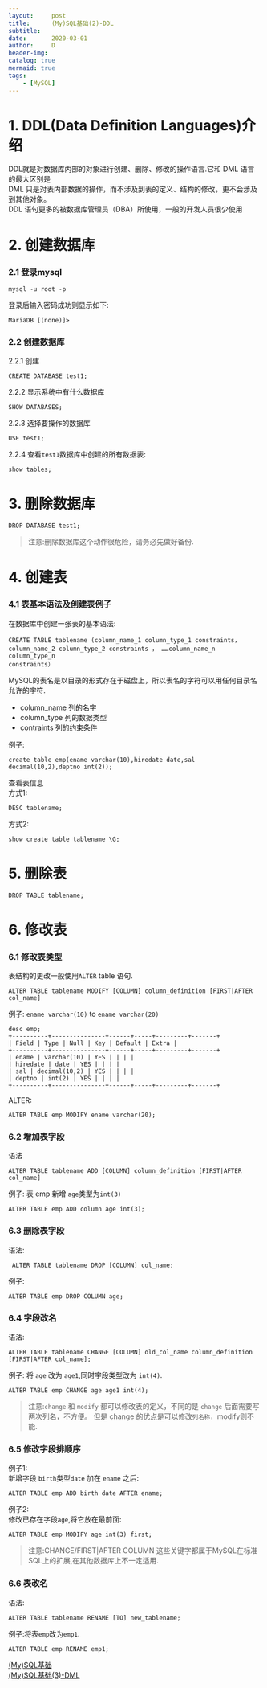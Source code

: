 ```yaml
---
layout:     post
title:      (My)SQL基础(2)-DDL
subtitle:   
date:       2020-03-01
author:     D
header-img: 
catalog: true
mermaid: true
tags:
    - [MySQL]
---
```


# 1. DDL(Data Definition Languages)介绍

DDL就是对数据库内部的对象进行创建、删除、修改的操作语言.它和 DML 语言的最大区别是 <br>
DML 只是对表内部数据的操作，而不涉及到表的定义、结构的修改，更不会涉及到其他对象。<br>
DDL 语句更多的被数据库管理员（DBA）所使用，一般的开发人员很少使用

# 2. 创建数据库
### 2.1 登录mysql
```
mysql -u root -p
```
登录后输入密码成功则显示如下:
```
MariaDB [(none)]>
```

### 2.2 创建数据库
2.2.1 创建
```
CREATE DATABASE test1;
```
2.2.2 显示系统中有什么数据库
```
SHOW DATABASES;
```
2.2.3 选择要操作的数据库
```
USE test1;
```
2.2.4 查看`test1`数据库中创建的所有数据表:
```
show tables;
```

# 3. 删除数据库
```
DROP DATABASE test1;
```

>注意:删除数据库这个动作很危险，请务必先做好备份.

# 4. 创建表
### 4.1 表基本语法及创建表例子
在数据库中创建一张表的基本语法:
```
CREATE TABLE tablename (column_name_1 column_type_1 constraints，
column_name_2 column_type_2 constraints ， ……column_name_n column_type_n
constraints）
```
MySQL的表名是以目录的形式存在于磁盘上，所以表名的字符可以用任何目录名允许的字符.
- column_name 列的名字
- column_type 列的数据类型
- contraints 列的约束条件

例子:
```
create table emp(ename varchar(10),hiredate date,sal decimal(10,2),deptno int(2));
```
查看表信息<br>
方式1:
```
DESC tablename;
```
方式2:
```
show create table tablename \G;
```

# 5. 删除表
```
DROP TABLE tablename;
```
# 6. 修改表
### 6.1 修改表类型
表结构的更改一般使用`ALTER` table 语句.
```
ALTER TABLE tablename MODIFY [COLUMN] column_definition [FIRST|AFTER col_name]
```
例子: `ename varchar(10)` to `ename varchar(20)`
```
desc emp;
+----------+---------------+------+-----+---------+-------+
| Field | Type | Null | Key | Default | Extra |
+----------+---------------+------+-----+---------+-------+
| ename | varchar(10) | YES | | | |
| hiredate | date | YES | | | |
| sal | decimal(10,2) | YES | | | |
| deptno | int(2) | YES | | | |
+----------+---------------+------+-----+---------+-------+
```
ALTER:
```
ALTER TABLE emp MODIFY ename varchar(20);
```
### 6.2 增加表字段
语法
```
ALTER TABLE tablename ADD [COLUMN] column_definition [FIRST|AFTER col_name]
```
例子: 表 emp 新增 `age`类型为`int(3)`
```
ALTER TABLE emp ADD column age int(3);
```
### 6.3 删除表字段
语法:
```
 ALTER TABLE tablename DROP [COLUMN] col_name;
```
例子:
```
ALTER TABLE emp DROP COLUMN age;
```
### 6.4 字段改名
语法:
```
ALTER TABLE tablename CHANGE [COLUMN] old_col_name column_definition [FIRST|AFTER col_name];
```
例子: 将 `age` 改为 `age1`,同时字段类型改为 `int(4)`.

```
ALTER TABLE emp CHANGE age age1 int(4);
```

>注意:`change` 和 `modify` 都可以修改表的定义，不同的是 `change` 后面需要写两次列名，不方便。
但是 change 的优点是可以修改`列名称`，modify则不能.

### 6.5 修改字段排顺序
例子1:<br>
新增字段 `birth`类型`date` 加在 `ename` 之后:
```
ALTER TABLE emp ADD birth date AFTER ename;
```
例子2:<br>
修改已存在字段`age`,将它放在最前面:
```
ALTER TABLE emp MODIFY age int(3) first;
```

>注意:CHANGE/FIRST|AFTER COLUMN 这些关键字都属于MySQL在标准SQL上的扩展,在其他数据库上不一定适用.

### 6.6 表改名
语法:
```
ALTER TABLE tablename RENAME [TO] new_tablename;
```
例子:将表`emp`改为`emp1`.
```
ALTER TABLE emp RENAME emp1;
```

[(My)SQL基础](https://dm116.github.io/2020/03/01/sql-basic/)<br>
[(My)SQL基础(3)-DML](https://dm116.github.io/2020/03/01/sql-basic-dml/)<br>
